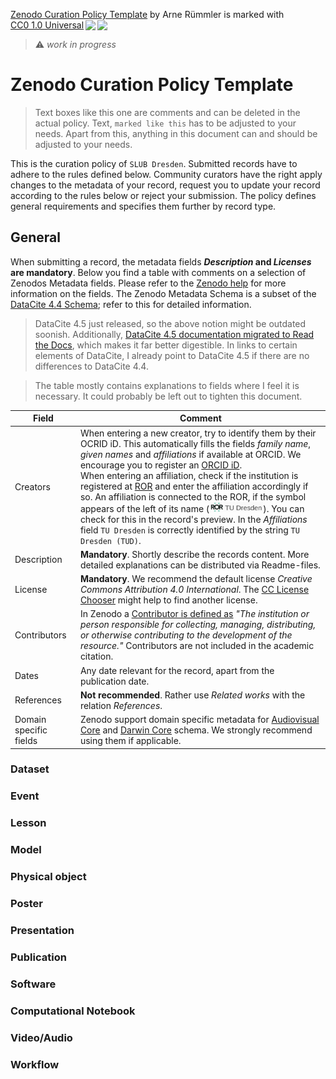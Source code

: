 <p xmlns:cc="http://creativecommons.org/ns#" xmlns:dct="http://purl.org/dc/terms/"><a property="dct:title" rel="cc:attributionURL" href="https://github.com/rue-a/zenodo_community_curation_template">Zenodo Curation Policy Template</a> by <span property="cc:attributionName">Arne Rümmler</span> is marked with <a href="http://creativecommons.org/publicdomain/zero/1.0?ref=chooser-v1" target="_blank" rel="license noopener noreferrer" style="display:inline-block;">CC0 1.0 Universal<img style="height:22px!important;margin-left:3px;vertical-align:text-bottom;" src="https://mirrors.creativecommons.org/presskit/icons/cc.svg?ref=chooser-v1"><img style="height:22px!important;margin-left:3px;vertical-align:text-bottom;" src="https://mirrors.creativecommons.org/presskit/icons/zero.svg?ref=chooser-v1"></a></p>

> :warning: *work in progress*

# Zenodo Curation Policy Template

> Text boxes like this one are comments and can be deleted in the actual policy. Text, `marked like this` has to be adjusted to your needs. Apart from this, anything in this document can and should be adjusted to your needs.

This is the curation policy of `SLUB Dresden`. Submitted records have to adhere to the rules defined below. Community curators have the right apply changes to the metadata of your record, request you to update your record according to the rules below or reject your submission. The policy defines general requirements and specifies them further by record type.



## General

When submitting a record, the metadata fields ***Description* and *Licenses* are mandatory**. Below you find a table with comments on a selection of Zenodos Metadata fields. Please refer to the [Zenodo help](https://help.zenodo.org/docs/deposit/describe-records/) for more information on the fields. The Zenodo Metadata Schema is a subset of the [DataCite 4.4 Schema](https://schema.datacite.org/meta/kernel-4.4/); refer to this for detailed information.

> DataCite 4.5 just released, so the above notion might be outdated soonish. Additionally, [DataCite 4.5 documentation migrated to Read the Docs](https://datacite-metadata-schema.readthedocs.io/en/4.5/), which makes it far better digestible. In links to certain elements of DataCite, I already point to DataCite 4.5 if there are no differences to DataCite 4.4.

> The table mostly contains explanations to fields where I feel it is necessary. It could probably be left out to tighten this document.

| Field | Comment |
|-|-|
| Creators | When entering a new creator, try to identify them by their OCRID iD. This automatically fills the fields *family name*, *given names* and *affiliations* if available at ORCID. We encourage you to register an [ORCID iD](https://orcid.org/). </br>When entering an affiliation, check if the institution is registered at [ROR](https://ror.org/) and enter the affiliation accordingly if so. An affiliation is connected to the ROR, if the symbol appears of the left of its name (<img src="./assets/ror.png" alt="Description" style="height:12pt;"/>). You can check for this in the record's preview. In the *Affiliations* field `TU Dresden` is correctly identified by the string `TU Dresden (TUD)`.|
| Description | **Mandatory**. Shortly describe the records content. More detailed explanations can be distributed via Readme-files.
| License | **Mandatory**. We recommend the default license *Creative Commons Attribution 4.0 International*. The [CC License Chooser](https://chooser-beta.creativecommons.org/) might help to find another license.
| Contributors | In Zenodo a [Contributor is defined as](https://datacite-metadata-schema.readthedocs.io/en/4.5/properties/contributor/#id1) *"The institution or person responsible for collecting, managing, distributing, or otherwise contributing to the development of the resource."* Contributors are not included in the academic citation.|
| Dates | Any date relevant for the record, apart from the publication date. |
| References | **Not recommended**. Rather use *Related works* with the relation *References*. |
| Domain specific  fields | Zenodo support domain specific metadata for [Audiovisual Core](https://ac.tdwg.org/) and [Darwin Core](https://ac.tdwg.org/) schema. We strongly recommend using them if applicable. |

### Dataset

### Event

### Lesson

### Model

### Physical object

### Poster

### Presentation

### Publication

### Software

### Computational Notebook

### Video/Audio

### Workflow
